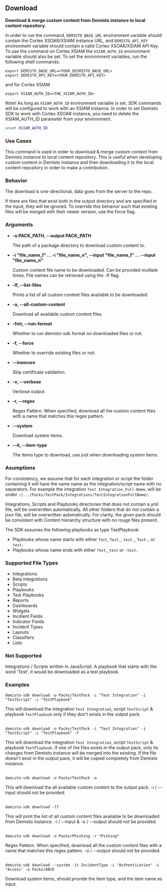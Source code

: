 ## Download

**Download & merge custom content from Demisto instance to local content repository.**

In order to run the command, `DEMISTO_BASE_URL` environment variable should contain the Cortex XSOAR/XSIAM instance URL,
and `DEMISTO_API_KEY` environment variable should contain a valid Cortex XSOAR/XSIAM API Key.
To use the command on Cortex XSIAM the `XSIAM_AUTH_ID` environment variable should also be set.
To set the environment variables, run the following shell commands:
```
export DEMISTO_BASE_URL=<YOUR_DESMISTO_BASE_URL>
export DEMISTO_API_KEY=<YOUR_DEMISTO_API_KEY>
```
and for Cortex XSIAM
```
export XSIAM_AUTH_ID=<THE_XSIAM_AUTH_ID>
```
Note!
As long as `XSIAM_AUTH_ID` environment variable is set, SDK commands will be configured to work with an XSIAM instance.
In order to set Demisto SDK to work with Cortex XSOAR instance, you need to delete the XSIAM_AUTH_ID parameter from your environment.
```bash
unset XSIAM_AUTH_ID
```


### Use Cases
This command is used in order to download & merge custom content from Demisto instance to local content repository. This is useful when developing custom content in Demisto instance and then
downloading it to the local content repository in order to make a contribution.


### Behavior
The download is one-directional, data goes from the server to the repo.

If there are files that exist both in the output directory and are specified in the input, they will be ignored. To override this behavior such that existing files will be merged with their newer version, use the force flag.

### Arguments
* **-o PACK_PATH, --output PACK_PATH**

    The path of a package directory to download custom content to.

* **-i "file_name_1" ... -i "file_name_n", --input "file_name_1" ... --input "file_name_n"**

    Custom content file name to be downloaded. Can be provided multiple times. File names can be retrieved using the -lf flag.

* **-lf, --list-files**

    Prints a list of all custom content files available to be downloaded.

* **-a, --all-custom-content**

    Download all available custom content files.

* **-fmt, --run-format**

    Whether to run demisto-sdk format on downloaded files or not.

* **-f, --force**

    Whether to override existing files or not.

* **--insecure**

    Skip certificate validation.

* **-v, --verbose**

    Verbose output.

* **-r, --regex**

    Regex Pattern. When specified, download all the custom content files with a name that matches this regex pattern.

* **--system**

    Download system items.

* **--it, --item-type**

    The items type to download, use just when downloading system items.


### Asumptions
For consistency, we assume that for each integration or script the folder containing it will have the same name as the integration/script name with no separators. For example the integration `Test Integration_Full-Name`, will be under `~/.../Packs/TestPack/Integrations/TestIntegrationFullName/`.

Integrations, Scripts and Playbooks directories that does not contain a yml file, will be overwritten automatically.
All other folders that do not contain a json file, will be overwritten automatically.
For clarity, the given pack should be consistent with Content hierarchy structure with no rouge files present.

The SDK assumes the following playbooks as type TestPlaybook:
- Playbooks whose name starts with either `Test`, `Test_`, `test_`, `Test-`, or `test-`
- Playbooks whose name ends with either `Test`,`_test` or `-test`.


### Supported File Types
* Integrations
* Beta Integrations
* Scripts
* Playbooks
* Test Playbooks
* Reports
* Dashboards
* Widgets
* Incdient Fields
* Indicator Fields
* Incident Types
* Layouts
* Classifiers
* Lists

### Not Supported
Integrations / Scripts written in JavaScript.
A playbook that starts with the word 'Test', it would be downloaded as a test playbook.

### Examples
```
demisto-sdk download -o Packs/TestPack -i "Test Integration" -i "TestScript" -i "TestPlaybook"
```
This will download the integration `Test Integration`, script `TestScript` & playbook `TestPlaybook` only if they don't exists in the output pack.
<br/><br/>
```
demisto-sdk download -o Packs/TestPack -i "Test Integration" -i "TestScript" -i "TestPlaybook" -f
```
This will download the integration `Test Integration`, script `TestScript` & playbook `TestPlaybook`.
If one of the files exists in the output pack, only its changes from Demisto instance will be merged into the existing.
If the file doesn't exist in the output pack, it will be copied completely from Demisto instance.
<br/><br/>
```
demisto-sdk download -o Packs/TestPack -a
```
This will download the all available custom content to the output pack.
-i / --input should not be provided.
<br/><br/>
```
demisto-sdk download -lf
```
This will print the list of all custom content files available to be downloaded from Demisto instance.
-i / --input & -o / --output should not be provided.
<br/><br/>
```
demisto-sdk download -o Packs/Phishing -r *Pishing*
```
Regex Pattern. When specified, download all the custom content files with a name that matches this regex pattern.
-o / --output should not be provided.
<br/><br/>
```
demisto-sdk download --system -it IncidentType -i "Authentication" -i "Access" -o Packs/ABCD
```
Download system items, should provide the item type, and the item name as input.
<br/><br/>
